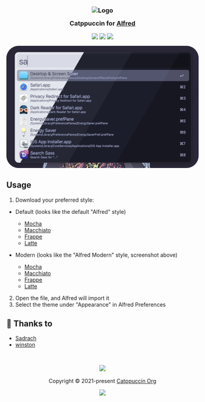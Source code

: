 <h3 align="center">
	<img src="https://raw.githubusercontent.com/catppuccin/catppuccin/main/assets/logos/exports/1544x1544_circle.png" width="100" alt="Logo"/><br/>
	<img src="https://raw.githubusercontent.com/catppuccin/catppuccin/main/assets/misc/transparent.png" height="30" width="0px"/>
	Catppuccin for <a href="https://www.alfredapp.com">Alfred</a>
	<img src="https://raw.githubusercontent.com/catppuccin/catppuccin/main/assets/misc/transparent.png" height="30" width="0px"/>
</h3>

<p align="center">
	<a href="https://github.com/catppuccin/alfred/stargazers"><img src="https://img.shields.io/github/stars/catppuccin/alfred?colorA=363a4f&colorB=b7bdf8&style=for-the-badge"></a>
	<a href="https://github.com/catppuccin/alfred/issues"><img src="https://img.shields.io/github/issues/catppuccin/alfred?colorA=363a4f&colorB=f5a97f&style=for-the-badge"></a>
	<a href="https://github.com/catppuccin/alfred/contributors"><img src="https://img.shields.io/github/contributors/catppuccin/alfred?colorA=363a4f&colorB=a6da95&style=for-the-badge"></a>
</p>
    
<p align="center">
  <img src="https://raw.githubusercontent.com/catppuccin/alfred/main/assets/alfred.png"/>
</p>

## Usage

1. Download your preferred style:
  - Default (looks like the default "Alfred" style)
    - [Mocha](https://raw.githubusercontent.com/catppuccin/alfred/main/dist/Catppuccin-modern-mocha.alfredappearance)
    - [Macchiato](https://raw.githubusercontent.com/catppuccin/alfred/main/dist/Catppuccin-modern-macchiato.alfredappearance)
    - [Frappe](https://raw.githubusercontent.com/catppuccin/alfred/main/dist/Catppuccin-modern-frappe.alfredappearance)
    - [Latte](https://raw.githubusercontent.com/catppuccin/alfred/main/dist/Catppuccin-modern-latte.alfredappearance)

  - Modern (looks like the "Alfred Modern" style, screenshot above)
    - [Mocha](https://raw.githubusercontent.com/catppuccin/alfred/main/dist/Catppuccin-default-mocha.alfredappearance)
    - [Macchiato](https://raw.githubusercontent.com/catppuccin/alfred/main/dist/Catppuccin-default-macchiato.alfredappearance)
    - [Frappe](https://raw.githubusercontent.com/catppuccin/alfred/main/dist/Catppuccin-default-frappe.alfredappearance)
    - [Latte](https://raw.githubusercontent.com/catppuccin/alfred/main/dist/Catppuccin-default-latte.alfredappearance)
2. Open the file, and Alfred will import it
3. Select the theme under "Appearance" in Alfred Preferences

## 💝 Thanks to

- [Sadrach](https://github.com/sadrach-cl)
- [winston](https://github.com/nekowinston)

&nbsp;

<p align="center"><img src="https://raw.githubusercontent.com/catppuccin/catppuccin/main/assets/footers/gray0_ctp_on_line.svg?sanitize=true" /></p>
<p align="center">Copyright &copy; 2021-present <a href="https://github.com/catppuccin" target="_blank">Catppuccin Org</a>
<p align="center"><a href="https://github.com/catppuccin/catppuccin/blob/main/LICENSE"><img src="https://img.shields.io/static/v1.svg?style=for-the-badge&label=License&message=MIT&logoColor=d9e0ee&colorA=363a4f&colorB=b7bdf8"/></a></p>
